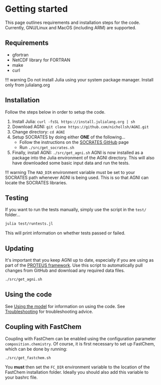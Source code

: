 # Getting started
This page outlines requirements and installation steps for the code. Currently,
GNU/Linux and MacOS (including ARM) are supported.

## Requirements
* gfortran
* NetCDF library for FORTRAN
* make
* curl

!!! warning
    Do not install Julia using your system package manager. Install only from julialang.org

## Installation
Follow the steps below in order to setup the code.
1. Install Julia: `curl -fsSL https://install.julialang.org | sh`
2. Download AGNI: `git clone https://github.com/nichollsh/AGNI.git`
3. Change directory: `cd AGNI`
4. Setup SOCRATES by doing either **ONE** of the following...
    - Follow the instructions on the [SOCRATES GitHub](https://github.com/nichollsh/SOCRATES) page
    - Run `./src/get_socrates.sh`
5. Finally, install AGNI: `./src/get_agni.sh`
AGNI is now installed as a package into the Julia environment of the AGNI
directory. This will also have downloaded some basic input data and run the tests.

!!! warning
    The `RAD_DIR` environment variable must be set to your SOCRATES path whenever AGNI is being used.
    This is so that AGNI can locate the SOCRATES libraries.

## Testing
If you want to run the tests manually, simply use the script in the `test/` folder...
```bash
julia test/runtests.jl
```
This will print information on whether tests passed or failed.

## Updating
It's important that you keep AGNI up to date, especially if you are using as part of
the [PROTEUS framework](https://github.com/FormingWorlds/PROTEUS). Use this script to
automatically pull changes from GitHub and download any required data files.
```bash
./src/get_agni.sh
```

## Using the code
See [Using the model](@ref) for information on using the code.
See [Troubleshooting](@ref) for troubleshooting advice.


## Coupling with FastChem
Coupling with FastChem can be enabled using the configuration parameter `composition.chemistry`.
Of course, it is first necessary to set up FastChem, which can be done by running:
```bash
./src/get_fastchem.sh
```
You **must** then set the `FC_DIR` environment variable to the location of the FastChem
installation folder. Ideally you should also add this variable to your bashrc file.
